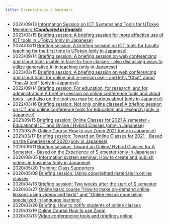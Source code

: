 ```yaml
---
title: Orientations / Seminars
---
```


* 2024/09/13 [Information Session on ICT Systems and Tools for UTokyo Members (***Conducted in English***)](/en/events/2024-09-13/)
* 2023/03/15 [Briefing session: A briefing session for more effective use of ICT tools in UTokyo (only in Japanese)](/events/2023-03-15/)
* 2024/03/11 [Briefing session: A briefing session on ICT tools for faculty teaching for the first time in UTokyo (only in Japanese)](/events/2023-03-11/)
* 2023/09/14 [Briefing session: A briefing session on web conferencing and cloud tools usable in face-to-face classes - also discussing ways to utilize generative AI in teaching (only in Japanese)](/events/2023-09-14/)
* 2023/03/15 [Briefing session: A briefing session on web conferencing and cloud tools for online and in-person use - and let's "Chat" about "that AI tool" (only in Japanese)](/events/2023-03-15/)
* 2022/09/14 [Briefing session: For education, for research, and for administration! A briefing session on online conference tools and cloud tools - and also on the tool you may be curious about (only in Japanese)](/events/2022-09-14/)
* 2022/03/16 [Briefing session: Not only online classes! A briefing session on ICT and online conference tools for education and research (only in Japanese)](/events/2022-03-16/)
* 2021/09/15 [Briefing session: Online Classes for 2021 A semester - Educational ICT and Online / Hybrid Classes (only in Japanese)](/events/2021-09-15/)
* 2021/03/25 [Online Course How to use Zoom 2021 (only in Japanese)](/events/2021-03-25/)
* 2021/03/17 [Briefing session: Toward an Online Classes for 2021 - Based on the Experiense of 2020 (only in Japanese)](/events/2021-03-17/)
* 2020/09/11 [Briefing session: Toward an Online/ Hybrid Classes for A Semester - Based on the Experience of S emester (only in Japanese)](/events/2020-09-11/)
* 2020/08/05 [Information system seminar: How to create and publish videos in business (only in Japanese)](/events/2020-09-02/)
* 2020/05/20 [Training: Class Supporters](2020-05-20/)
* 2020/05/08 [Briefing session: Using copyrighted materials in online classes](2020-05-08/)
* 2020/04/16 [Briefing session: Two weeks after the start of S semester](2020-04-16/)
* 2020/03/27 [Online basic course "How to make on-demand online lessons using videos and texts" and "Online lesson counseling specialized in language learning"](2020-03-27/)  
* 2020/03/26 [Briefing: How to notify students of online classes](2020-03-26/)  
* 2020/03/19 [Online Course How to use Zoom](2020-03-19/)  
* 2020/03/13 [Video conferencing tools and briefings online](2020-03-13/)
